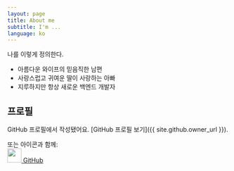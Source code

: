 ```yaml
---
layout: page
title: About me
subtitle: I'm ...
language: ko
---
```


나를 이렇게 정의한다.

- 아름다운 와이프의 믿음직한 남편
- 사랑스럽고 귀여운 딸이 사랑하는 아빠
- 지루하지만 항상 새로운 백엔드 개발자

## 프로필
GitHub 프로필에서 작성됐어요. [GitHub 프로필 보기]({{ site.github.owner_url }}).

또는 아이콘과 함께:  
[<img src="https://github.com/favicon.ico" width="32"> GitHub](https://github.com/itist-k)

<!-- ### My story -->